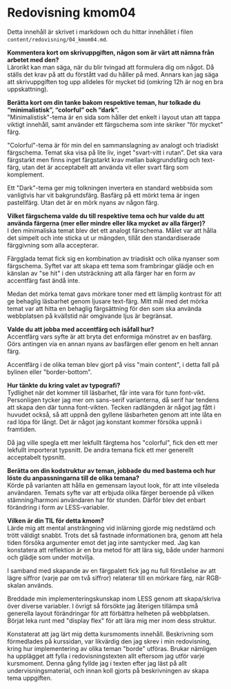---
---
Redovisning kmom04
=========================

Detta innehåll är skrivet i markdown och du hittar innehållet i filen
`content/redovisning/04_kmom04.md`.

**Kommentera kort om skrivuppgiften, någon som är värt att nämna från arbetet
med den?**  
Lärorikt kan man säga, när du blir tvingad att formulera dig om något.
Då ställs det krav på att du förstått vad du håller på med. Annars kan jag
säga att skrivuppgiften tog upp alldeles för mycket tid
(omkring 12h är nog en bra uppskattning).

**Berätta kort om din tanke bakom respektive teman, hur tolkade du
“minimalistisk”, “colorful” och “dark”.**  
"Minimalistisk"-tema är en sida som håller det enkelt i layout utan att tappa
viktigt innehåll, samt använder ett färgschema som inte skriker "för mycket"
färg.  

"Colorful"-tema är för min del en sammanslagning av analogt och triadiskt
färgschema. Temat ska visa på lite liv, inget "svart-vitt i rutan".
Det ska vara färgstarkt men finns inget färgstarkt krav mellan bakgrundsfärg
och text-färg, utan det är acceptabelt att använda vit eller svart färg som
komplement.  

Ett "Dark"-tema ger mig tolkningen invertera en standard webbsida som vanligtvis
har vit bakgrundsfärg. Basfärg på ett mörkt tema är ingen pastellfärg. Utan det
är en mörk nyans av någon färg.  

**Vilket färgschema valde du till respektive tema och hur valde du att använda
färgerna (mer eller mindre eller lika mycket av alla färger)?**  
I den minimaliska temat blev det ett analogt färschema. Målet var att hålla det
simpelt och inte sticka ut ur mängden, tillåt den standardiserade färggivning
som alla accepterar.

Färgglada temat fick sig en kombination av triadiskt och olika nyanser som
färgschema. Syftet var att skapa ett tema som frambringar glädje och en känslan
av "se hit" i den utsträckning att alla färger har en form av accentfärg fast
ändå inte.

Medan det mörka temat gavs mörkare toner med ett lämplig kontrast för att ge
behaglig läsbarhet genom ljusare text-färg. Mitt mål med det mörka temat var
att hitta en behaglig färgsättning för den som ska använda webbplatsen på
kvällstid när omgivande ljus är begränsat.

**Valde du att jobba med accentfärg och isåfall hur?**  
Accentfärg vars syfte är att bryta det enformiga mönstret av en basfärg. Görs
antingen via en annan nyans av basfärgen eller genom en helt annan färg.

Accentfärg i de olika teman blev gjort på viss "main content", i detta
fall på bylinen eller "border-bottom".

**Hur tänkte du kring valet av typografi?**  
Tydlighet när det kommer till läsbarhet, får inte vara för tunn font-vikt.
Personligen tycker jag mer om sans-serif varianterna, då serif har tendens att
skapa den där tunna font-vikten. Tecken radlängden är något jag fått i huvudet
också, så att uppnå den gyllene läsbarheten genom att inte låta en rad löpa för
långt. Det är något jag konstant kommer försöka uppnå i framtiden.

Då jag ville spegla ett mer lekfullt färgtema hos "colorful", fick den ett
mer lekfullt importerat typsnitt. De andra temana fick ett mer generellt
acceptabelt typsnitt.

**Berätta om din kodstruktur av teman, jobbade du med bastema och hur löste du
anpassningarna till de olika temana?**  
Körde på varianten att hålla en gemensam layout look, för att inte vilseleda
användaren. Temats syfte var att erbjuda olika färger beroende på vilken
stämning/harmoni användaren har för stunden. Därför blev det enbart förändring
i form av LESS-variabler.

**Vilken är din TIL för detta kmom?**  
Lärde mig att mental ansträngning vid inlärning gjorde mig nedstämd och trött
väldigt snabbt. Trots det så fastnade informationen bra, genom att hela tiden
försöka argumenter emot det jag inte samtycker med. Jag kan konstatera att
reflektion är en bra metod för att lära sig, både under harmoni och glädje som
under motvilja.

I samband med skapande av en färgpalett fick jag nu full förståelse av att lägre
siffror (varje par om två siffror) relaterar till en mörkare färg, när
RGB-skalan används.

Breddade min implementeringskunskap inom LESS genom att skapa/skriva över
diverse variabler. I övrigt så försökte jag återigen tillämpa små generella
layout förändringar för att förbättra helheten på webbplatsen. Börjat leka
runt med "display flex" för att lära mig mer inom dess struktur.

Konstaterat att jag lärt mig detta kursmoments innehåll. Beskrivning som
förmedlades på kurssidan, var likvärdig den jag skrev i min redovisning, kring
hur implementering av olika teman "borde" utföras. Brukar nämligen ha upplägget
att fylla i redovisningstexten allt eftersom jag utför varje kursmoment. Denna
gång fyllde jag i texten efter jag läst på allt undervisningsmaterial, och
innan koll gjorts på beskrivningen av skapa tema uppgiften.
